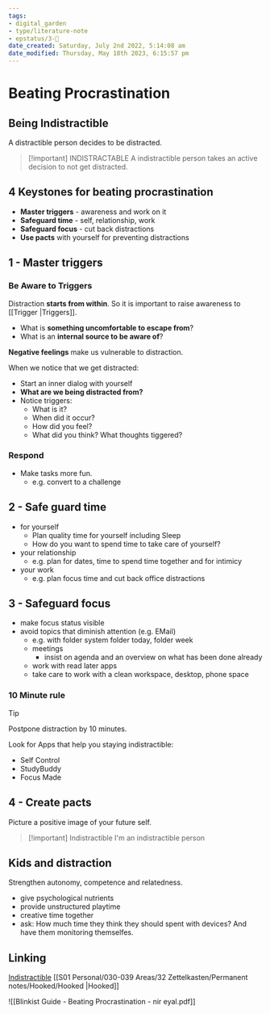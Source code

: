 ```yaml
---
tags: 
- digital_garden
- type/literature-note
- epstatus/3-🌳
date_created: Saturday, July 2nd 2022, 5:14:08 am
date_modified: Thursday, May 18th 2023, 6:15:57 pm
---
```

# Beating Procrastination

## Being Indistractible
A distractible person decides to be distracted. 

> [!important] INDISTRACTABLE
> A indistractible person takes an active decision to not get distracted.


## 4 Keystones for beating procrastination
+ **Master triggers** - awareness and work on it
+ **Safeguard time** - self, relationship, work
+ **Safeguard focus** - cut back distractions
+ **Use pacts** with yourself for preventing distractions

## 1 - Master triggers
### Be Aware to Triggers
Distraction **starts from within**. So it is important to raise awareness to [[Trigger |Triggers]].
+ What is **something uncomfortable to escape from**?
+ What is an **internal source to be aware of**?

**Negative feelings** make us vulnerable to distraction.

When we notice that we get distracted:
+ Start an inner dialog with yourself
+ **What are we being distracted from?**
+ Notice triggers:
	+ What is it?
	+ When did it occur?
	+ How did you feel?
	+ What did you think? What thoughts tiggered?

### Respond
+ Make tasks more fun. 
	+ e.g. convert to a challenge

## 2 - Safe guard time
+ for yourself
	+ Plan quality time for yourself including Sleep
	+ How do you want to spend time to take care of yourself?
+ your relationship
	+ e.g. plan for dates, time to spend time together and for intimicy
+ your work
	+ e.g. plan focus time and cut back office distractions

## 3 - Safeguard focus
+ make focus status visible
+ avoid topics that diminish attention (e.g. EMail)
	+ e.g. with folder system folder today, folder week
	+ meetings
		+ insist on agenda and an overview on what has been done already
	+ work with read later apps
	+ take care to work with a clean workspace, desktop, phone space

### 10 Minute rule
> [!tip]
> Postpone distraction by 10 minutes.


Look for Apps that help you staying indistractible:
+ Self Control
+ StudyBuddy
+ Focus Made

## 4 - Create pacts
Picture a positive image of your future self.

> [!important] Indistractible
> I'm an indistractible person

## Kids and distraction
Strengthen autonomy, competence and relatedness.

+ give psychological nutrients
+ provide unstructured playtime
+ creative time together
+ ask: How much time they think they should spent with devices? And have them monitoring themselfes.


## Linking
[Indistractible](https://www.blinkist.com/en/nc/browse/books/indistractable-en?r=1&st=indi)
[[S01 Personal/030-039 Areas/32 Zettelkasten/Permanent notes/Hooked/Hooked |Hooked]]

![[Blinkist Guide - Beating Procrastination - nir eyal.pdf]]